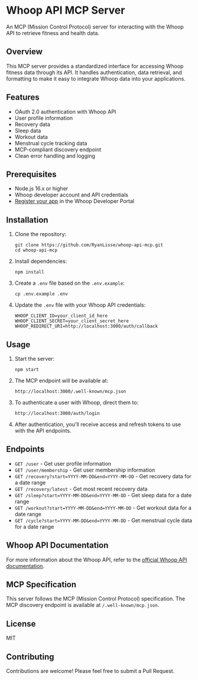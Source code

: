 # Whoop API MCP Server

An MCP (Mission Control Protocol) server for interacting with the Whoop API to retrieve fitness and health data.

## Overview

This MCP server provides a standardized interface for accessing Whoop fitness data through its API. It handles authentication, data retrieval, and formatting to make it easy to integrate Whoop data into your applications.

## Features

- OAuth 2.0 authentication with Whoop API
- User profile information
- Recovery data
- Sleep data
- Workout data
- Menstrual cycle tracking data
- MCP-compliant discovery endpoint
- Clean error handling and logging

## Prerequisites

- Node.js 16.x or higher
- Whoop developer account and API credentials
- [Register your app](https://developer.whoop.com/docs/developer/register-app) in the Whoop Developer Portal

## Installation

1. Clone the repository:
   ```
   git clone https://github.com/RyanLisse/whoop-api-mcp.git
   cd whoop-api-mcp
   ```

2. Install dependencies:
   ```
   npm install
   ```

3. Create a `.env` file based on the `.env.example`:
   ```
   cp .env.example .env
   ```

4. Update the `.env` file with your Whoop API credentials:
   ```
   WHOOP_CLIENT_ID=your_client_id_here
   WHOOP_CLIENT_SECRET=your_client_secret_here
   WHOOP_REDIRECT_URI=http://localhost:3000/auth/callback
   ```

## Usage

1. Start the server:
   ```
   npm start
   ```

2. The MCP endpoint will be available at:
   ```
   http://localhost:3000/.well-known/mcp.json
   ```

3. To authenticate a user with Whoop, direct them to:
   ```
   http://localhost:3000/auth/login
   ```

4. After authentication, you'll receive access and refresh tokens to use with the API endpoints.

## Endpoints

- `GET /user` - Get user profile information
- `GET /user/membership` - Get user membership information
- `GET /recovery?start=YYYY-MM-DD&end=YYYY-MM-DD` - Get recovery data for a date range
- `GET /recovery/latest` - Get most recent recovery data
- `GET /sleep?start=YYYY-MM-DD&end=YYYY-MM-DD` - Get sleep data for a date range
- `GET /workout?start=YYYY-MM-DD&end=YYYY-MM-DD` - Get workout data for a date range
- `GET /cycle?start=YYYY-MM-DD&end=YYYY-MM-DD` - Get menstrual cycle data for a date range

## Whoop API Documentation

For more information about the Whoop API, refer to the [official Whoop API documentation](https://developer.whoop.com/docs/api).

## MCP Specification

This server follows the MCP (Mission Control Protocol) specification. The MCP discovery endpoint is available at `/.well-known/mcp.json`.

## License

MIT

## Contributing

Contributions are welcome! Please feel free to submit a Pull Request.
